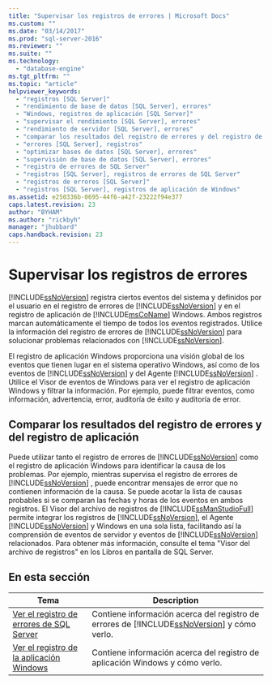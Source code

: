 ```yaml
---
title: "Supervisar los registros de errores | Microsoft Docs"
ms.custom: ""
ms.date: "03/14/2017"
ms.prod: "sql-server-2016"
ms.reviewer: ""
ms.suite: ""
ms.technology: 
  - "database-engine"
ms.tgt_pltfrm: ""
ms.topic: "article"
helpviewer_keywords: 
  - "registros [SQL Server]"
  - "rendimiento de base de datos [SQL Server], errores"
  - "Windows, registros de aplicación [SQL Server]"
  - "supervisar el rendimiento [SQL Server], errores"
  - "rendimiento de servidor [SQL Server], errores"
  - "comparar los resultados del registro de errores y del registro de aplicación"
  - "errores [SQL Server], registros"
  - "optimizar bases de datos [SQL Server], errores"
  - "supervisión de base de datos [SQL Server], errores"
  - "registro de errores de SQL Server"
  - "registros [SQL Server], registros de errores de SQL Server"
  - "registros de errores [SQL Server]"
  - "registros [SQL Server], registros de aplicación de Windows"
ms.assetid: e250336b-0695-44f6-a42f-23222f94e377
caps.latest.revision: 23
author: "BYHAM"
ms.author: "rickbyh"
manager: "jhubbard"
caps.handback.revision: 23
---
```

# Supervisar los registros de errores
  [!INCLUDE[ssNoVersion](../../includes/ssnoversion-md.md)] registra ciertos eventos del sistema y definidos por el usuario en el registro de errores de [!INCLUDE[ssNoVersion](../../includes/ssnoversion-md.md)] y en el registro de aplicación de [!INCLUDE[msCoName](../../includes/msconame-md.md)] Windows. Ambos registros marcan automáticamente el tiempo de todos los eventos registrados. Utilice la información del registro de errores de [!INCLUDE[ssNoVersion](../../includes/ssnoversion-md.md)] para solucionar problemas relacionados con [!INCLUDE[ssNoVersion](../../includes/ssnoversion-md.md)].  
  
 El registro de aplicación Windows proporciona una visión global de los eventos que tienen lugar en el sistema operativo Windows, así como de los eventos de [!INCLUDE[ssNoVersion](../../includes/ssnoversion-md.md)] y del Agente [!INCLUDE[ssNoVersion](../../includes/ssnoversion-md.md)] . Utilice el Visor de eventos de Windows para ver el registro de aplicación Windows y filtrar la información. Por ejemplo, puede filtrar eventos, como información, advertencia, error, auditoría de éxito y auditoría de error.  
  
## Comparar los resultados del registro de errores y del registro de aplicación  
 Puede utilizar tanto el registro de errores de [!INCLUDE[ssNoVersion](../../includes/ssnoversion-md.md)] como el registro de aplicación Windows para identificar la causa de los problemas. Por ejemplo, mientras supervisa el registro de errores de [!INCLUDE[ssNoVersion](../../includes/ssnoversion-md.md)] , puede encontrar mensajes de error que no contienen información de la causa. Se puede acotar la lista de causas probables si se comparan las fechas y horas de los eventos en ambos registros. El Visor del archivo de registros de [!INCLUDE[ssManStudioFull](../../includes/ssmanstudiofull-md.md)] permite integrar los registros de [!INCLUDE[ssNoVersion](../../includes/ssnoversion-md.md)], el Agente [!INCLUDE[ssNoVersion](../../includes/ssnoversion-md.md)] y Windows en una sola lista, facilitando así la comprensión de eventos de servidor y eventos de [!INCLUDE[ssNoVersion](../../includes/ssnoversion-md.md)] relacionados. Para obtener más información, consulte el tema "Visor del archivo de registros" en los Libros en pantalla de SQL Server.  
  
## En esta sección  
  
|Tema|Description|  
|-----------|-----------------|  
|[Ver el registro de errores de SQL Server](../../tools/configuration-manager/viewing-the-sql-server-error-log.md)|Contiene información acerca del registro de errores de [!INCLUDE[ssNoVersion](../../includes/ssnoversion-md.md)] y cómo verlo.|  
|[Ver el registro de la aplicación Windows](../../tools/configuration-manager/viewing-the-windows-application-log.md)|Contiene información acerca del registro de aplicación Windows y cómo verlo.|  
  
  